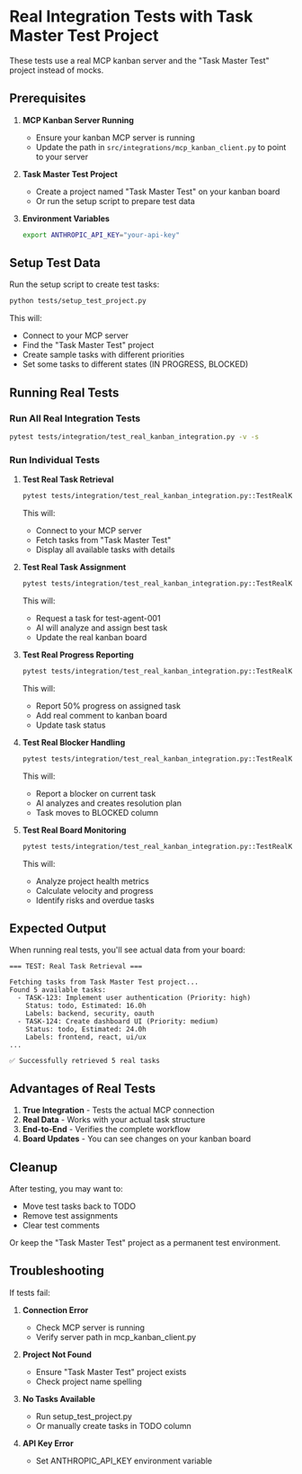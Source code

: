 # Real Integration Tests with Task Master Test Project

These tests use a real MCP kanban server and the "Task Master Test" project instead of mocks.

## Prerequisites

1. **MCP Kanban Server Running**
   - Ensure your kanban MCP server is running
   - Update the path in `src/integrations/mcp_kanban_client.py` to point to your server

2. **Task Master Test Project**
   - Create a project named "Task Master Test" on your kanban board
   - Or run the setup script to prepare test data

3. **Environment Variables**
   ```bash
   export ANTHROPIC_API_KEY="your-api-key"
   ```

## Setup Test Data

Run the setup script to create test tasks:

```bash
python tests/setup_test_project.py
```

This will:
- Connect to your MCP server
- Find the "Task Master Test" project
- Create sample tasks with different priorities
- Set some tasks to different states (IN PROGRESS, BLOCKED)

## Running Real Tests

### Run All Real Integration Tests
```bash
pytest tests/integration/test_real_kanban_integration.py -v -s
```

### Run Individual Tests

1. **Test Real Task Retrieval**
   ```bash
   pytest tests/integration/test_real_kanban_integration.py::TestRealKanbanIntegration::test_real_task_retrieval -v -s
   ```

   This will:
   - Connect to your MCP server
   - Fetch tasks from "Task Master Test"
   - Display all available tasks with details

2. **Test Real Task Assignment**
   ```bash
   pytest tests/integration/test_real_kanban_integration.py::TestRealKanbanIntegration::test_real_task_assignment -v -s
   ```

   This will:
   - Request a task for test-agent-001
   - AI will analyze and assign best task
   - Update the real kanban board

3. **Test Real Progress Reporting**
   ```bash
   pytest tests/integration/test_real_kanban_integration.py::TestRealKanbanIntegration::test_real_progress_reporting -v -s
   ```

   This will:
   - Report 50% progress on assigned task
   - Add real comment to kanban board
   - Update task status

4. **Test Real Blocker Handling**
   ```bash
   pytest tests/integration/test_real_kanban_integration.py::TestRealKanbanIntegration::test_real_blocker_handling -v -s
   ```

   This will:
   - Report a blocker on current task
   - AI analyzes and creates resolution plan
   - Task moves to BLOCKED column

5. **Test Real Board Monitoring**
   ```bash
   pytest tests/integration/test_real_kanban_integration.py::TestRealKanbanIntegration::test_real_board_monitoring -v -s
   ```

   This will:
   - Analyze project health metrics
   - Calculate velocity and progress
   - Identify risks and overdue tasks

## Expected Output

When running real tests, you'll see actual data from your board:

```
=== TEST: Real Task Retrieval ===

Fetching tasks from Task Master Test project...
Found 5 available tasks:
  - TASK-123: Implement user authentication (Priority: high)
    Status: todo, Estimated: 16.0h
    Labels: backend, security, oauth
  - TASK-124: Create dashboard UI (Priority: medium)
    Status: todo, Estimated: 24.0h
    Labels: frontend, react, ui/ux
...

✅ Successfully retrieved 5 real tasks
```

## Advantages of Real Tests

1. **True Integration** - Tests the actual MCP connection
2. **Real Data** - Works with your actual task structure
3. **End-to-End** - Verifies the complete workflow
4. **Board Updates** - You can see changes on your kanban board

## Cleanup

After testing, you may want to:
- Move test tasks back to TODO
- Remove test assignments
- Clear test comments

Or keep the "Task Master Test" project as a permanent test environment.

## Troubleshooting

If tests fail:

1. **Connection Error**
   - Check MCP server is running
   - Verify server path in mcp_kanban_client.py

2. **Project Not Found**
   - Ensure "Task Master Test" project exists
   - Check project name spelling

3. **No Tasks Available**
   - Run setup_test_project.py
   - Or manually create tasks in TODO column

4. **API Key Error**
   - Set ANTHROPIC_API_KEY environment variable
